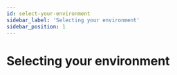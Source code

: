 ```yaml
---
id: select-your-environment
sidebar_label: 'Selecting your environment'
sidebar_position: 1
---
```


# Selecting your environment